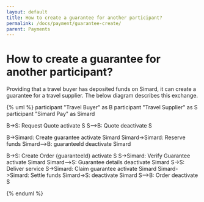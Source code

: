 ```yaml
---
layout: default
title: How to create a guarantee for another participant?
permalink: /docs/payment/guarantee-create/
parent: Payments
---
```


# How to create a guarantee for another participant?

Providing that a travel buyer has deposited funds on Simard, it can create a guarantee for a travel supplier. The below diagram describes this exchange.

{% uml %}
participant "Travel Buyer" as B
participant "Travel Supplier" as S
participant "Simard Pay" as Simard

B->S: Request Quote
activate S
S-->B: Quote
deactivate S

B->Simard: Create guarantee
activate Simard
Simard->Simard: Reserve funds
Simard-->B: guaranteeId
deactivate Simard

B->S: Create Order {guaranteeId}
activate S
S->Simard: Verify Guarantee
activate Simard
Simard-->S: Guarantee details
deactivate Simard
S->S: Deliver service
S->Simard: Claim guarantee
activate Simard
Simard->Simard: Settle funds
Simard->S:
deactivate Simard
S-->B: Order
deactivate S

{% enduml %}

